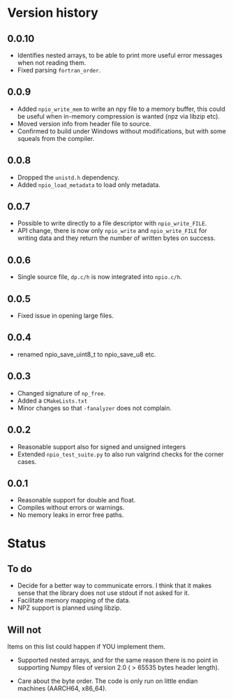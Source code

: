 # Version history

## 0.0.10
 - Identifies nested arrays, to be able to print more useful error
   messages when not reading them.
 - Fixed parsing `fortran_order`.

## 0.0.9
 - Added `npio_write_mem` to write an npy file to a memory buffer,
   this could be useful when in-memory compression is wanted (npz via libzip
   etc).
 - Moved version info from header file to source.
 - Confirmed to build under Windows without modifications, but with
   some squeals from the compiler.

## 0.0.8
- Dropped the `unistd.h` dependency.
- Added `npio_load_metadata` to load only metadata.

## 0.0.7
- Possible to write directly to a file descriptor with `npio_write_FILE`.
- API change, there is now only `npio_write` and `npio_write_FILE` for
  writing data and they return the number of written bytes on success.

## 0.0.6
- Single source file, `dp.c/h` is now integrated into `npio.c/h`.

## 0.0.5
- Fixed issue in opening large files.

## 0.0.4
- renamed npio_save_uint8_t to npio_save_u8 etc.

## 0.0.3
- Changed signature of `np_free`.
- Added a `CMakeLists.txt`
- Minor changes so that `-fanalyzer` does not complain.

## 0.0.2
- Reasonable support also for signed and unsigned integers
- Extended `npio_test_suite.py` to also run valgrind checks for the
  corner cases.

## 0.0.1
- Reasonable support for double and float.
- Compiles without errors or warnings.
- No memory leaks in error free paths.

# Status

## To do
- Decide for a better way to communicate errors. I think that it makes
  sense that the library does not use stdout if not asked for it.
- Facilitate memory mapping of the data.
- NPZ support is planned using libzip.


## Will not

Items on this list could happen if YOU implement them.

- Supported nested arrays, and for the same reason there is no point
  in supporting Numpy files of version 2.0 ( > 65535 bytes header
  length).

- Care about the byte order. The code is only run on little endian
  machines (AARCH64, x86_64).
